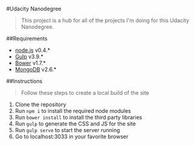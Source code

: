 #Udacity Nanodegree
> This project is a hub for all of the projects I'm doing for this Udacity Nanodegree.

##Requirements
- [node.js](https://nodejs.org) v0.4.*
- [Gulp](http://gulpjs.com/) v3.9.*
- [Bower](http://bower.io/) v1.7.*
- [MongoDB](http://mongodb.com) v2.6.*

##Instructions
> Follow these steps to create a local build of the site

1. Clone the repository
2. Run `npm i` to install the required node modules
3. Run `bower install` to install the third party libraries
4. Run `gulp` to generate the CSS and JS for the site
5. Run `gulp serve` to start the server running
6. Go to localhost:3033 in your favorite browser